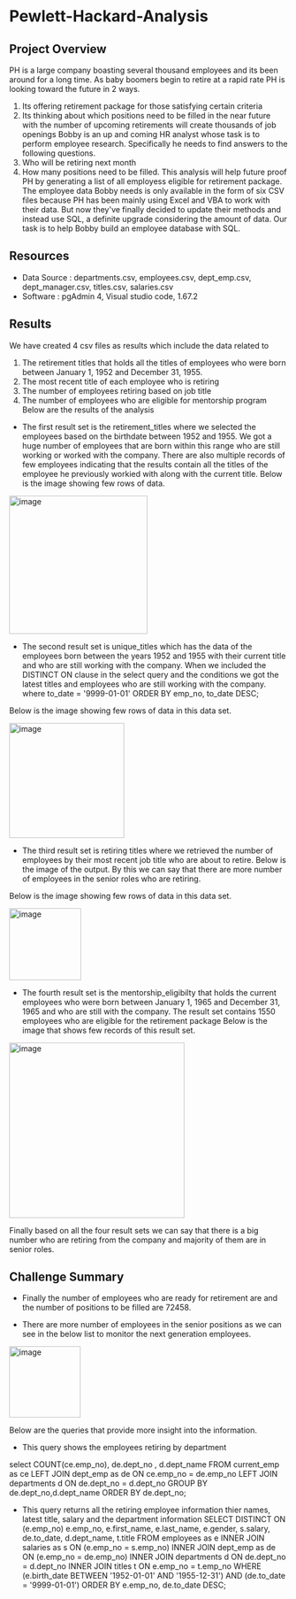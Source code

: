 # Pewlett-Hackard-Analysis

## Project Overview
PH is a large company boasting several thousand employees and its been around for a long time. As baby boomers begin to retire at a rapid rate PH is looking toward the future in 2 ways.
1) Its offering retirement package for those satisfying certain criteria
2) Its thinking about which positions need to be filled in the near future with the number of upcoming retirements will create thousands of job openings
Bobby is an up and coming HR analyst whose task is to perform employee research. Specifically he needs to find answers to the following questions. 
1) Who will be retiring next month 
2) How many positions need to be filled. 
This analysis will help future proof PH by generating a list of all employess eligible for retirement package. The employee data Bobby needs is only available in the form of six CSV files because PH has been mainly using Excel and VBA to work with their data. But now they've finally decided to update their methods and instead use SQL, a definite upgrade considering the amount of data. Our task is to help Bobby build an employee database with SQL.

## Resources
- Data Source : departments.csv, employees.csv, dept_emp.csv, dept_manager.csv, titles.csv, salaries.csv
- Software    : pgAdmin 4, Visual studio code, 1.67.2

## Results
We have created 4 csv files as results which include the data related to 
1) The retirement titles that holds all the titles of employees who were born between January 1, 1952 and December 31, 1955.
2) The most recent title of each employee who is retiring
3) The number of employees retiring based on job title
4) The number of employees who are eligible for mentorship program
Below are the results of the analysis 

- The first result set is the retirement_titles where we selected the employees based on the birthdate between 1952 and 1955. We got a huge number of employees that are born within this range who are still working or worked with the company.  There are also multiple records of few employees indicating that the results contain all the titles of the employee he previously workied with along with the current title. Below is the image showing few rows of data.

<img width="250" alt="image" src="https://user-images.githubusercontent.com/104597335/174444334-84ff7bf5-11a4-4412-957b-38d0fff60906.png">



- The second result set is unique_titles which has the data of the employees born between the years 1952 and 1955 with their current title and who are still working with the company. When we included the DISTINCT ON clause in the select query and the conditions we got the latest titles and employees who are still working with the company.
where to_date = '9999-01-01'
ORDER BY emp_no, to_date DESC;

Below is the image showing few rows of data in this data set.

<img width="208" alt="image" src="https://user-images.githubusercontent.com/104597335/174444394-09b85fa7-3adc-4b3a-ab99-5e2002240f7b.png">


- The third result set is retiring titles where we retrieved the number of employees by their most recent job title who are about to retire. Below is the image of the output. By this we can say that there are more number of employees in the senior roles who are retiring.

Below is the image showing few rows of data in this data set.

<img width="130" alt="image" src="https://user-images.githubusercontent.com/104597335/174444421-7d1a8215-d74e-48a8-8a61-916f6fec3cc2.png">



- The fourth result set is the mentorship_eligibilty that holds the current employees who were born between January 1, 1965 and December 31, 1965 and who are still with the company. The result set contains 1550 employees who are eligible for the retirement package
Below is the image that shows few records of this result set.

<img width="317" alt="image" src="https://user-images.githubusercontent.com/104597335/174444477-f28d743b-7510-4688-bdad-750d9d15bac7.png">


Finally based on all the four result sets we can say that there is a big number who are retiring from the company and majority of them are in senior roles.


## Challenge Summary
- Finally the number of employees who are ready for retirement are and the number of positions to be filled are 72458.

- There are more number of employees in the senior positions as we can see in the below list to monitor the next generation employees.

<img width="129" alt="image" src="https://user-images.githubusercontent.com/104597335/174444263-22ef0c01-5d55-4379-92e0-029191fd1f0a.png">



Below are the queries that provide more insight into the information.
- This query shows the employees retiring by department

select 
	COUNT(ce.emp_no), 
	de.dept_no ,
	d.dept_name
FROM current_emp as ce
LEFT JOIN dept_emp as de
ON ce.emp_no = de.emp_no
LEFT JOIN departments d
ON de.dept_no = d.dept_no
GROUP BY de.dept_no,d.dept_name
ORDER BY de.dept_no;

- This query returns all the retiring employee information thier names, latest title, salary and the department information
SELECT 
    DISTINCT ON (e.emp_no) e.emp_no,
    e.first_name,
    e.last_name,
    e.gender,
    s.salary,
    de.to_date,
    d.dept_name,
    t.title
FROM employees as e
INNER JOIN salaries as s
ON (e.emp_no = s.emp_no)
INNER JOIN dept_emp as de
ON (e.emp_no = de.emp_no)
INNER JOIN departments d
ON de.dept_no = d.dept_no
INNER JOIN titles t
ON e.emp_no = t.emp_no
WHERE (e.birth_date BETWEEN '1952-01-01' AND '1955-12-31')
     AND (de.to_date = '9999-01-01')
ORDER BY e.emp_no, de.to_date DESC;

